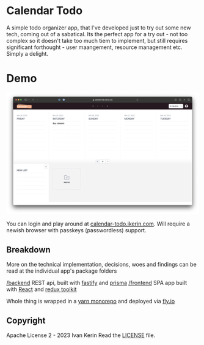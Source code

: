# Calendar Todo

A simple todo organizer app, that I've developed just to try out some new tech, coming out of a sabatical.
Its the perfect app for a try out - not too complex so it doesn't take too much tiem to implement, but still requires significant forthought - user maangement, resource management etc. Simply a delight.

# Demo

![Screenshot](/screenshot.png)

You can login and play around at [calendar-todo.ikerin.com](https://calendar-todo.ikerin.com). Will require a newish browser with passkeys (passwordless) support.

## Breakdown

More on the technical implementation, decisions, woes and findings can be read at the individual app's package folders

[/backend](/backend) REST api, built with [fastify](https://fastify.dev) and [prisma](https://prisma.io)
[/frontend](/frontend) SPA app built with [React](https://react.dev) and [redux toolkit](https://redux-toolkit.js.org)

Whole thing is wrapped in a [yarn monorepo](https://yarnpkg.com/features/workspaces) and deployed via [fly.io](https://fly.io)

## Copyright

Apache License 2 - 2023 Ivan Kerin
Read the [LICENSE](./LICENSE) file.
